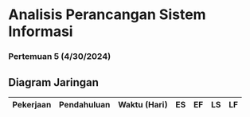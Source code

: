 # **Analisis Perancangan Sistem Informasi**
### Pertemuan 5 (4/30/2024)

## Diagram Jaringan
| Pekerjaan       | Pendahuluan   | Waktu (Hari)   | ES   | EF   | LS   | LF   |
| :---:       |    :----:   |    :----:   |    :----:   |    :----:   |    :----:   |    :----:   |
